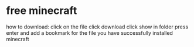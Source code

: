 # free minecraft
how to download:
click on the file
click download
click show in folder
press enter and add a bookmark for the file
you have successfully installed minecraft
